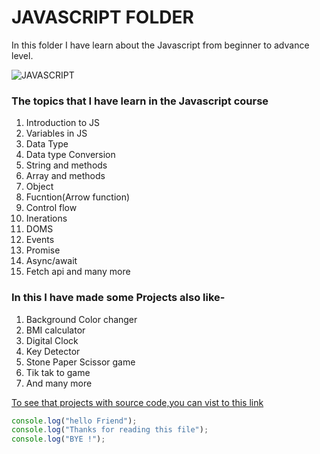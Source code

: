 # JAVASCRIPT FOLDER

In this folder I have learn about the Javascript from beginner to advance level.

![JAVASCRIPT](javascript-folder/Images/js-logo.webp)

### The topics that I have learn in the Javascript course

1. Introduction to JS
2. Variables in JS
3. Data Type
4. Data type Conversion
5. String and methods
6. Array and methods
7. Object
8. Fucntion(Arrow function)
9. Control flow
10. Inerations
11. DOMS
12. Events
13. Promise
14. Async/await
15. Fetch api and many more

### In this I have made some Projects also like-

1. Background Color changer
2. BMI calculator
3. Digital Clock
4. Key Detector
5. Stone Paper Scissor game
6. Tik tak to game
7. And many more

[To see that projects with source code,you can vist to this link](https://github.com/Akhil-Jharoria/javascript-folder/tree/main/projects)

```javascript
console.log("hello Friend");
console.log("Thanks for reading this file");
console.log("BYE !");
```
